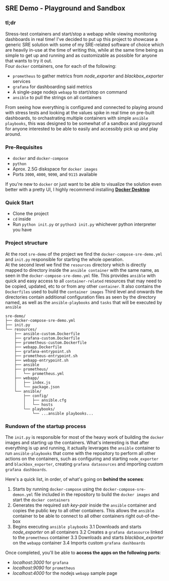 ## SRE Demo - Playground and Sandbox
### tl;dr
Stress-test containers and start/stop a webapp while viewing monitoring dashboards in real time! 
I've decided to put up this project to showcase a generic SRE solution with some of my SRE-related software of choice which are heavily in-use at the time of writing this, while at the same time being as simple to get up and running and as customizable as possible for anyone that wants to try it out.  
Four `docker` containers, one for each of the following: 
* `prometheus` to gather metrics from *node_exporter* and *blackbox_exporter* services
* `grafana` for dashboarding said metrics
* A single-page nodejs `webapp` to start/stop on command
* `ansible` to pull the strings on all containers

From seeing how everything is configured and connected to playing around with stress tests and looking at the values spike in real time on pre-built dashboards, to orchastrating multiple containers with simple `ansible playbooks`, this was designed to be somewhat of a sandbox and playground for anyone interested to be able to easily and accessibly pick up and play around.

### Pre-Requisites
* `docker` and `docker-compose` 
* `python`
* Aprox. 2.5G diskspace for `docker images`
* Ports `3000`, `4000`, `9090`, and `9115` available  

If you're new to `docker` or just want to be able to visualize the solution even better with a pretty UI, I highly recommend installing **[Docker Desktop](https://www.docker.com/products/docker-desktop/)**

### Quick Start
* Clone the project
* `cd` inside
* Run `python init.py` or `python3 init.py` whichever python interpreter you have 

### Project structure
At the root `sre-demo` of the project we find the `docker-compose-sre-demo.yml` and `init.py` responsible for starting the whole operation.  
At the second level we find the `resources` directory which is directly mapped to directory inside the `ansible container` with the same name, as seen in the `docker-compose-sre-demo.yml` file. This provides `ansible` with quick and easy access to all `container-related` resources that may need to be copied, updated, etc to or from any other `container`. It also contains the `Dockerfiles` used to build the `container images`
Third level and onwards the directories contain additional configuration files as seen by the directory named, as well as the `ansible-playbooks` and `tasks` that will be executed by `ansible`
```
sre-demo/
├── docker-compose-sre-demo.yml
├── init.py
└── resources/
    ├── ansible-custom.Dockerfile
    ├── grafana-custom.Dockerfile
    ├── prometheus-custom.Dockerfile
    ├── webapp.Dockerfile
    ├── grafana-entrypoint.sh
    ├── prometheus-entrypoint.sh
    ├── webapp-entrypoint.sh
    ├── ansible
    ├── prometheus/
    │   └── prometheus.yml
    ├── webapp/
    │   ├── index.js
    │   └── package.json
    └── ansible/
        ├── config/
        │   ├── ansible.cfg
        │   └── hosts
        └── playbooks/
            └── ...ansible playbooks...
```
### Rundown of the startup process
The `init.py` is responsible for most of the heavy work of building the `docker` images and starting up the containers. What's interesting is that after everything is up and running, it actually leverages the `ansible` container to run `ansible-playbooks` that come with the repository to perform all other actions on the containers, such as configuring and starting `node_exporter` and `blackbox_exporter`, creating `grafana datasources` and importing custom `grafana dashboards`.  

Here's a quick list, in order, of what's going on **behind the scenes**:
1. Starts by running `docker-compose` using the `docker-compose-sre-demon.yml` file included in the repository to build the `docker images` and start the `docker containers`
2. Generates the required *ssh key-pair* inside the `ansible` container and copies the public key to all other containers. This allows the `ansible` container to be able to connect to all other containers right out-of-the-box
3. Begins executing `ansible playbooks`
3.1 Downloads and starts *node_exporter* on all containers
3.2 Creates a `grafana datasource` linked to the `prometheus` container
3.3 Downloads and starts *blackbox_exporter* on the `webapp` container
3.4 Imports custom `grafana dashboards` 

Once completed, you'll be able to **access the apps on the following ports**:
* *localhost:3000* for `grafana`
* *localhost:9090* for `prometheus`
* *localhost:4000* for the nodejs `webapp` sample page
